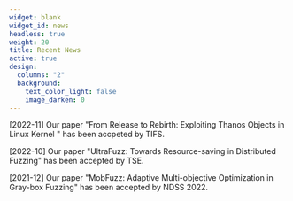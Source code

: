 ```yaml
---
widget: blank
widget_id: news
headless: true
weight: 20
title: Recent News
active: true
design:
  columns: "2"
  background:
    text_color_light: false
    image_darken: 0
---
```

\[﻿2022-11] Our paper "From Release to Rebirth: Exploiting Thanos Objects in Linux Kernel " has been accpeted by TIFS.

\[﻿2022-10] Our paper "UltraFuzz: Towards Resource-saving in Distributed Fuzzing" has been accepted by TSE.

\[2021-12] Our paper "MobFuzz: Adaptive Multi-objective Optimization in Gray-box Fuzzing" has been accepted by NDSS 2022.